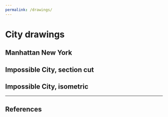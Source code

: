 ```yaml
---
permalink: /drawings/
---
```

# City drawings

## <a name="manhattan"></a>Manhattan New York

<object data="../svg/drawings/manhattan_ave.svg" width="600"> </object> 

## <a name="section"></a>Impossible City, section cut

<object data="../svg/drawings/impossible_ave.svg" width="600"> </object> 

## <a name="section"></a>Impossible City, isometric

<object data="../svg/drawings/impossible_isometric.svg"> </object> 



---

## <a name="references"></a>References




